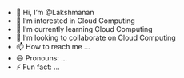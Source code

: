 - 👋 Hi, I’m @Lakshmanan
- 👀 I’m interested in Cloud Computing  
- 🌱 I’m currently learning Cloud Computing
- 💞️ I’m looking to collaborate on Cloud Computing
- 📫 How to reach me ...
- 😄 Pronouns: ...
- ⚡ Fun fact: ...

<!---
0Lakshmanan/0Lakshmanan is a ✨ special ✨ repository because its `README.md` (this file) appears on your GitHub profile.
You can click the Preview link to take a look at your changes.
--->
